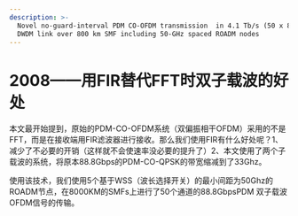 ```yaml
---
description: >-
  Novel no-guard-interval PDM CO-OFDM transmission  in 4.1 Tb/s (50 x 88.8-Gb/s)
  DWDM link over 800 km SMF including 50-GHz spaced ROADM nodes
---
```


# 2008——用FIR替代FFT时双子载波的好处

本文最开始提到，原始的PDM-CO-OFDM系统（双偏振相干OFDM）采用的不是FFT，而是在接收端用FIR滤波器进行接收。那么我们使用FIR有什么好处呢？1、减少了不必要的开销（这样就不会使速率没必要的提升了）2、本文使用了两个子载波的系统，将原本88.8Gbps的PDM-CO-QPSK的带宽缩减到了33Ghz。

使用该技术，我们使用5个基于WSS（波长选择开关）的最小间距为50Ghz的ROADM节点，在8000KM的SMFs上进行了50个通道的88.8GbpsPDM 双子载波OFDM信号的传输。

